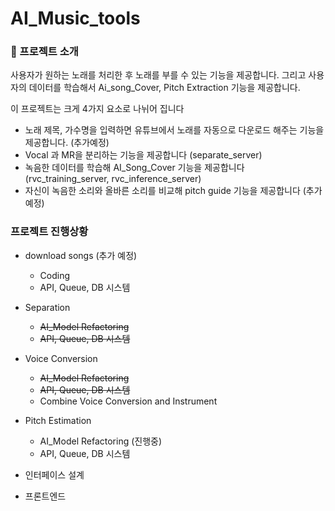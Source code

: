# AI_Music_tools

### 🎹 프로젝트 소개
사용자가 원하는 노래를 처리한 후 노래를 부를 수 있는 기능을 제공합니다.
그리고 사용자의 데이터를 학습해서 Ai_song_Cover, Pitch Extraction 기능을 제공합니다. 

이 프로젝트는 크게 4가지 요소로 나뉘어 집니다
- 노래 제목, 가수명을 입력하면 유튜브에서 노래를 자동으로 다운로드 해주는 기능을 제공합니다. (추가예정)
- Vocal 과 MR을 분리하는 기능을 제공합니다 (separate_server)
- 녹음한 데이터를 학습해 AI_Song_Cover 기능을 제공합니다 (rvc_training_server, rvc_inference_server)
- 자신이 녹음한 소리와 올바른 소리를 비교해 pitch guide 기능을 제공합니다 (추가예정)


### 프로젝트 진행상황
- download songs  (추가 예정)
  - Coding
  - API, Queue, DB 시스템
- Separation
  - ~~AI_Model Refactoring~~
  - ~~API, Queue, DB 시스템~~
- Voice Conversion
  - ~~AI_Model Refactoring~~
  - ~~API, Queue, DB 시스템~~
  - Combine Voice Conversion and Instrument
- Pitch Estimation
  - AI_Model Refactoring (진행중)
  - API, Queue, DB 시스템

- 인터페이스 설계

- 프론트엔드

